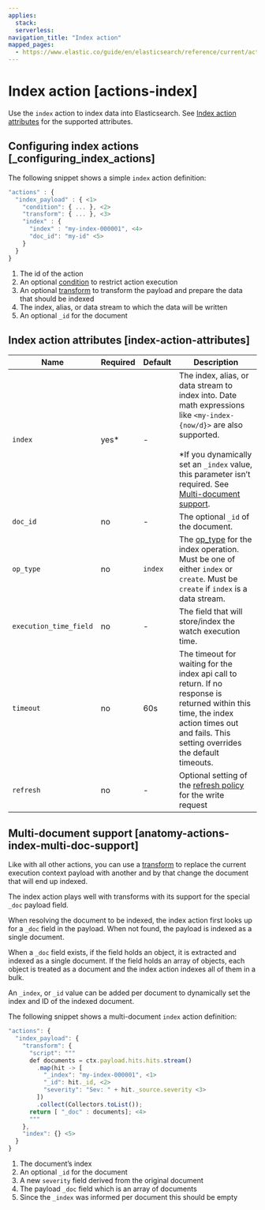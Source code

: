 ```yaml
---
applies:
  stack:
  serverless:
navigation_title: "Index action"
mapped_pages:
  - https://www.elastic.co/guide/en/elasticsearch/reference/current/actions-index.html
---
```


# Index action [actions-index]

Use the `index` action to index data into Elasticsearch. See [Index action attributes](#index-action-attributes) for the supported attributes.

## Configuring index actions [_configuring_index_actions]

The following snippet shows a simple `index` action definition:

```js
"actions" : {
  "index_payload" : { <1>
    "condition": { ... }, <2>
    "transform": { ... }, <3>
    "index" : {
      "index" : "my-index-000001", <4>
      "doc_id": "my-id" <5>
    }
  }
}
```

1. The id of the action
2. An optional [condition](condition.md) to restrict action execution
3. An optional [transform](transform.md) to transform the payload and prepare the data that should be indexed
4. The index, alias, or data stream to which the data will be written
5. An optional `_id` for the document

## Index action attributes [index-action-attributes]

| Name | Required | Default | Description |
| --- | --- | --- | --- |
| `index` | yes* | - | The index, alias, or data stream to index into. Date math expressions like `<my-index-{now/d}>` are also supported.<br><br>*If you dynamically set an `_index` value, this parameter isn’t required. See [Multi-document support](#anatomy-actions-index-multi-doc-support).<br> |
| `doc_id` | no | - | The optional `_id` of the document. |
| `op_type` | no | `index` | The [op_type](https://www.elastic.co/guide/en/elasticsearch/reference/current/docs-index_.html#docs-index-api-op_type) for the index operation.                                                      Must be one of either `index` or `create`. Must be `create` if                                                      `index` is a data stream. |
| `execution_time_field` | no | - | The field that will store/index the watch execution                                                      time. |
| `timeout` | no | 60s | The timeout for waiting for the index api call to                                                      return. If no response is returned within this time,                                                      the index action times out and fails. This setting                                                      overrides the default timeouts. |
| `refresh` | no | - | Optional setting of the [refresh policy](https://www.elastic.co/guide/en/elasticsearch/reference/current/docs-refresh.html)                                                      for the write request |

## Multi-document support [anatomy-actions-index-multi-doc-support]

Like with all other actions, you can use a [transform](transform.md) to replace the current execution context payload with another and by that change the document that will end up indexed.

The index action plays well with transforms with its support for the special `_doc` payload field.

When resolving the document to be indexed, the index action first looks up for a `_doc` field in the payload. When not found, the payload is indexed as a single document.

When a `_doc` field exists, if the field holds an object, it is extracted and indexed as a single document. If the field holds an array of objects, each object is treated as a document and the index action indexes all of them in a bulk.

An `_index`, or `_id` value can be added per document to dynamically set the index and ID of the indexed document.

The following snippet shows a multi-document `index` action definition:

```js
"actions": {
  "index_payload": {
    "transform": {
      "script": """
      def documents = ctx.payload.hits.hits.stream()
        .map(hit -> [
          "_index": "my-index-000001", <1>
          "_id": hit._id, <2>
          "severity": "Sev: " + hit._source.severity <3>
        ])
        .collect(Collectors.toList());
      return [ "_doc" : documents]; <4>
      """
    },
    "index": {} <5>
  }
}
```

1. The document’s index
2. An optional `_id` for the document
3. A new `severity` field derived from the original document
4. The payload `_doc` field which is an array of documents
5. Since the `_index` was informed per document this should be empty
